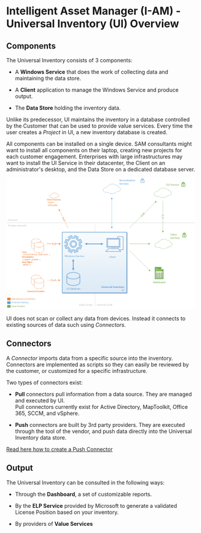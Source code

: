 # Intelligent Asset Manager (I-AM) - Universal Inventory (UI) Overview

## Components

The Universal Inventory consists of 3 components:

- A **Windows Service** that does the work of collecting data and maintaining the data store.

- A **Client** application to manage the Windows Service and produce output.

- The **Data Store** holding the inventory data.

Unlike its predecessor, UI maintains the inventory in a database controlled by the Customer that can be used to provide value services. Every time the user creates a *Project* in UI, a new inventory database is created.

All components can be installed on a single device. SAM consultants might want to install all components on their laptop, creating new projects for each customer engagement. Enterprises with large infrastructures may want to install the UI Service in their datacenter, the Client on an administrator's desktop, and the Data Store on a dedicated database server.

![UI Overview ](media/I-AM_UI_Overview.PNG)

UI does not scan or collect any data from devices. Instead it connects to existing sources of data such using *Connectors*.

## Connectors

A *Connector* imports data from a specific source into the inventory. Connectors are implemented as scripts so they can easily be reviewed by the customer, or customized for a specific infrastructure.

Two types of connectors exist:

- **Pull** connectors pull information from a data source. They are managed and executed by UI.  
  Pull connectors currently exist for Active Directory, MapToolkit, Office 365, SCCM, and vSphere.

- **Push** connectors are built by 3rd party providers. They are executed through the tool of the vendor, and push data directly into the Universal Inventory data store.

[Read here how to create a Push Connector](Push_Connectors.md)

## Output

The Universal Inventory can be consulted in the following ways:

- Through the **Dashboard**, a set of customizable reports.

- By the **ELP Service** provided by Microsoft to generate a validated License Position based on your inventory.

- By providers of **Value Services**